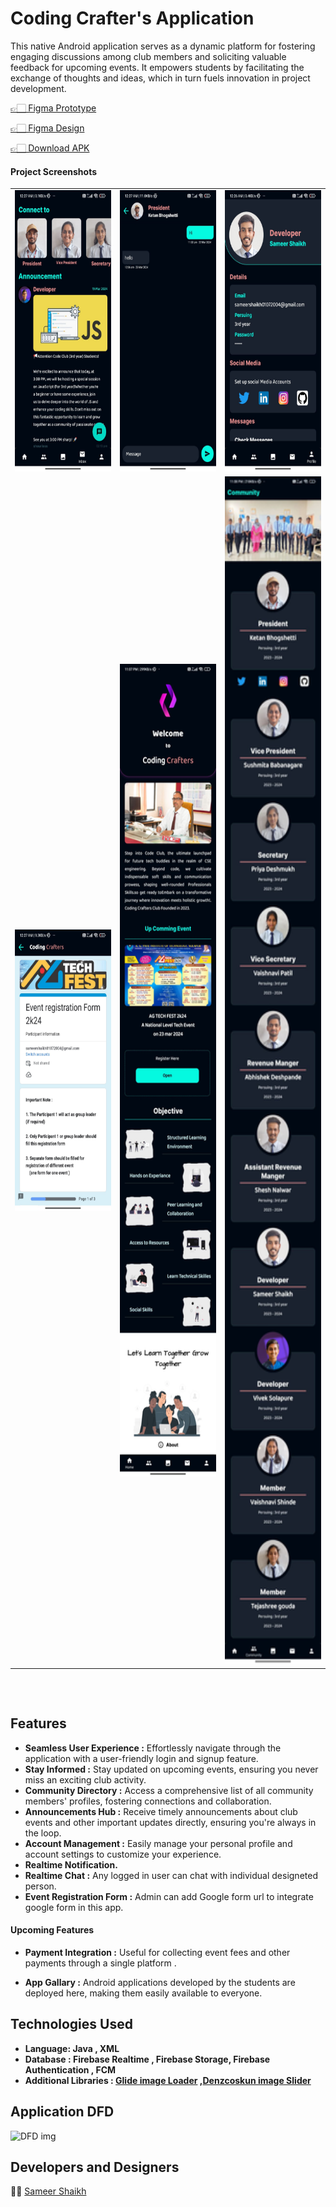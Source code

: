 
# Coding Crafter's Application

This native Android application serves as a dynamic platform for fostering engaging discussions among club members and soliciting valuable feedback for upcoming events. It empowers students by facilitating the exchange of thoughts and ideas, which in turn fuels innovation in project development.

[👉🏻 Figma Prototype](https://lnkd.in/gBCWEchX)

[👉🏻 Figma Design](https://www.figma.com/file/tUhDIMuZXwQflFZeUBunrj/Code-Club-APP?type=design&node-id=0%3A1&mode=design&t=k0zKieJSHMTMGSVm-1)

[👉🏻 Download APK](https://firebasestorage.googleapis.com/v0/b/codingcrafters-fac21.appspot.com/o/raw%2FCodingCrafters.apk?alt=media&token=317f7d7d-ec2f-4661-abd3-a834b415681e)

#### Project Screenshots

<table>

  <tr>
   <td><img src="screenshorts/1.jpeg" height=450></td>
      <td><img src="screenshorts/WhatsApp Image 2024-03-23 at 12.28.36 AM.jpeg" height=450></td>
   <td><img src="screenshorts/WhatsApp Image 2024-03-23 at 12.28.37 AM.jpeg" height=450></td>
  </tr>

  <tr>
   <td><img src="screenshorts/WhatsApp Image 2024-03-23 at 12.28.36 AM (1).jpeg" height=450></td>
    

   <td><img src="screenshorts/WhatsApp Image 2024-03-22 at 11.07.43 PM.jpeg" height=1300></td>
   <td><img src="screenshorts/WhatsApp Image 2024-03-22 at 11.08.42 PM.jpeg" height=1900></td>
  </tr>

</table>

## 
<br/>

## Features
* **Seamless User Experience :** Effortlessly navigate through the application with a user-friendly login and signup feature.
* **Stay Informed :**  Stay updated on upcoming events, ensuring you never miss an exciting club activity.
* **Community Directory :**  Access a comprehensive list of all community members' profiles, fostering connections and collaboration.
* **Announcements Hub :**  Receive timely announcements about club events and other important updates directly, ensuring you're always in the loop.
* **Account Management :**   Easily manage your personal profile and account settings to customize your experience.
* **Realtime Notification.**
* **Realtime Chat :** Any logged in user can chat with individual designeted person.
* **Event Registration Form :** Admin can add Google form url to integrate google form in this app.
#### **Upcoming Features**
* **Payment Integration :**  Useful for collecting event fees and other payments through a single platform .

* **App Gallary :**  Android applications developed by the students are deployed here, making them easily available to everyone.

## Technologies Used 

- **Language: Java , XML** 
- **Database : Firebase Realtime , Firebase Storage, Firebase Authentication , FCM**
- **Additional Libraries :  [Glide image Loader](https://https://github.com/bumptech/glide) ,[Denzcoskun image Slider](https://github.com/denzcoskun/ImageSlideshow)**

## Application DFD


![DFD img](https://firebasestorage.googleapis.com/v0/b/codingcrafters-fac21.appspot.com/o/raw%2FFlowchart%20(1).png?alt=media&token=c2e13053-e1d5-4580-b7f5-721b8af56acc)
## Developers and Designers

 🧑‍💻 [Sameer Shaikh](https://github.com/Sameer377)
